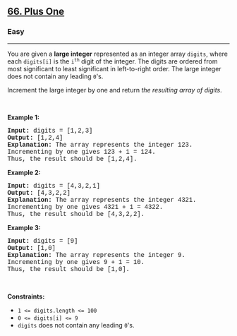 <h2><a href="https://leetcode.com/problems/plus-one/">66. Plus One</a></h2><h3>Easy</h3><hr><div><p>You are given a <strong>large integer</strong> represented as an integer array <code style="font-family: monospace, Bangla1046, sans-serif;">digits</code>, where each <code style="font-family: monospace, Bangla1046, sans-serif;">digits[i]</code> is the <code style="font-family: monospace, Bangla1046, sans-serif;">i<sup>th</sup></code> digit of the integer. The digits are ordered from most significant to least significant in left-to-right order. The large integer does not contain any leading <code style="font-family: monospace, Bangla1046, sans-serif;">0</code>'s.</p>

<p>Increment the large integer by one and return <em>the resulting array of digits</em>.</p>

<p>&nbsp;</p>
<p><strong class="example">Example 1:</strong></p>

<pre style="font-family: SFMono-Regular, Consolas, &quot;Liberation Mono&quot;, Menlo, Courier, monospace, Bangla1046, sans-serif;"><strong>Input:</strong> digits = [1,2,3]
<strong>Output:</strong> [1,2,4]
<strong>Explanation:</strong> The array represents the integer 123.
Incrementing by one gives 123 + 1 = 124.
Thus, the result should be [1,2,4].
</pre>

<p><strong class="example">Example 2:</strong></p>

<pre style="font-family: SFMono-Regular, Consolas, &quot;Liberation Mono&quot;, Menlo, Courier, monospace, Bangla1046, sans-serif;"><strong>Input:</strong> digits = [4,3,2,1]
<strong>Output:</strong> [4,3,2,2]
<strong>Explanation:</strong> The array represents the integer 4321.
Incrementing by one gives 4321 + 1 = 4322.
Thus, the result should be [4,3,2,2].
</pre>

<p><strong class="example">Example 3:</strong></p>

<pre style="font-family: SFMono-Regular, Consolas, &quot;Liberation Mono&quot;, Menlo, Courier, monospace, Bangla1046, sans-serif;"><strong>Input:</strong> digits = [9]
<strong>Output:</strong> [1,0]
<strong>Explanation:</strong> The array represents the integer 9.
Incrementing by one gives 9 + 1 = 10.
Thus, the result should be [1,0].
</pre>

<p>&nbsp;</p>
<p><strong>Constraints:</strong></p>

<ul>
	<li><code style="font-family: monospace, Bangla1046, sans-serif;">1 &lt;= digits.length &lt;= 100</code></li>
	<li><code style="font-family: monospace, Bangla1046, sans-serif;">0 &lt;= digits[i] &lt;= 9</code></li>
	<li><code style="font-family: monospace, Bangla1046, sans-serif;">digits</code> does not contain any leading <code style="font-family: monospace, Bangla1046, sans-serif;">0</code>'s.</li>
</ul>
</div>